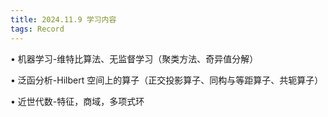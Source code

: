 ```yaml
---
title: 2024.11.9 学习内容
tags: Record
---
```


&#8226; 机器学习-维特比算法、无监督学习（聚类方法、奇异值分解）

&#8226; 泛函分析-Hilbert 空间上的算子（正交投影算子、同构与等距算子、共轭算子）

&#8226; 近世代数-特征，商域，多项式环

